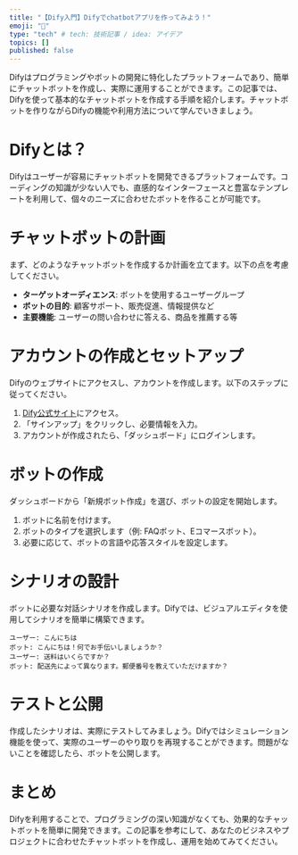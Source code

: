 ```yaml
---
title: "【Dify入門】Difyでchatbotアプリを作ってみよう！"
emoji: "💭"
type: "tech" # tech: 技術記事 / idea: アイデア
topics: []
published: false
---
```



Difyはプログラミングやボットの開発に特化したプラットフォームであり、簡単にチャットボットを作成し、実際に運用することができます。この記事では、Difyを使って基本的なチャットボットを作成する手順を紹介します。チャットボットを作りながらDifyの機能や利用方法について学んでいきましょう。

# Difyとは？

Difyはユーザーが容易にチャットボットを開発できるプラットフォームです。コーディングの知識が少ない人でも、直感的なインターフェースと豊富なテンプレートを利用して、個々のニーズに合わせたボットを作ることが可能です。

# チャットボットの計画

まず、どのようなチャットボットを作成するか計画を立てます。以下の点を考慮してください。

- **ターゲットオーディエンス**: ボットを使用するユーザーグループ
- **ボットの目的**: 顧客サポート、販売促進、情報提供など
- **主要機能**: ユーザーの問い合わせに答える、商品を推薦する等

# アカウントの作成とセットアップ

Difyのウェブサイトにアクセスし、アカウントを作成します。以下のステップに従ってください。

1. [Dify公式サイト](https://dify.example.com)にアクセス。
2. 「サインアップ」をクリックし、必要情報を入力。
3. アカウントが作成されたら、「ダッシュボード」にログインします。

# ボットの作成

ダッシュボードから「新規ボット作成」を選び、ボットの設定を開始します。

1. ボットに名前を付けます。
2. ボットのタイプを選択します（例: FAQボット、Eコマースボット）。
3. 必要に応じて、ボットの言語や応答スタイルを設定します。

# シナリオの設計

ボットに必要な対話シナリオを作成します。Difyでは、ビジュアルエディタを使用してシナリオを簡単に構築できます。

```plaintext
ユーザー: こんにちは
ボット: こんにちは！何でお手伝いしましょうか？
ユーザー: 送料はいくらですか？
ボット: 配送先によって異なります。郵便番号を教えていただけますか？
```

# テストと公開

作成したシナリオは、実際にテストしてみましょう。Difyではシミュレーション機能を使って、実際のユーザーのやり取りを再現することができます。問題がないことを確認したら、ボットを公開します。

# まとめ

Difyを利用することで、プログラミングの深い知識がなくても、効果的なチャットボットを簡単に開発できます。この記事を参考にして、あなたのビジネスやプロジェクトに合わせたチャットボットを作成し、運用を始めてみてください。